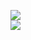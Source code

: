 [![](https://img.shields.io/badge/Made%20With-Github%20Spray-lightgrey.svg?style=for-the-badge&logo=github)](https://github.com/Annihil/github-spray#1145)  
[![](https://i.imgur.com/2DrTn0Z.gif)](https://github.com/Annihil/github-spray)